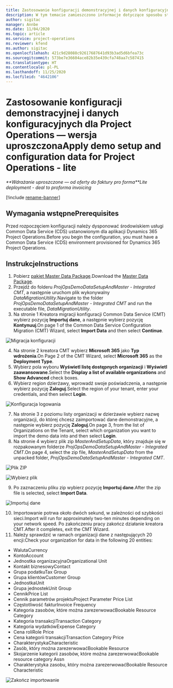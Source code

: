 ```yaml
---
title: Zastosowanie konfiguracji demonstracyjnej i danych konfiguracyjnych — wersja uproszczona
description: W tym temacie zamieszczono informacje dotyczące sposobu stosowania konfiguracji demonstracyjnej i danych konfiguracyjnych Project Operations.
author: sigitac
manager: Annbe
ms.date: 11/04/2020
ms.topic: article
ms.service: project-operations
ms.reviewer: kfend
ms.author: sigitac
ms.openlocfilehash: 421c9d28088c92617687641d93b3ad5d6bfea73c
ms.sourcegitcommit: 573be7e36604ace82b35e439cfa748aa7c587415
ms.translationtype: HT
ms.contentlocale: pl-PL
ms.lasthandoff: 11/25/2020
ms.locfileid: "4642106"
---
```

# <a name="apply-demo-setup-and-configuration-data-for-project-operations---lite"></a><span data-ttu-id="62c20-103">Zastosowanie konfiguracji demonstracyjnej i danych konfiguracyjnych dla Project Operations — wersja uproszczona</span><span class="sxs-lookup"><span data-stu-id="62c20-103">Apply demo setup and configuration data for Project Operations - lite</span></span> 

<span data-ttu-id="62c20-104">_\*\*Wdrażanie uproszczone — od oferty do faktury pro forma_</span><span class="sxs-lookup"><span data-stu-id="62c20-104">_\*\*Lite deployment - deal to proforma invoicing_</span></span>

[!include [rename-banner](~/includes/cc-data-platform-banner.md)]

## <a name="prerequisites"></a><span data-ttu-id="62c20-105">Wymagania wstępne</span><span class="sxs-lookup"><span data-stu-id="62c20-105">Prerequisites</span></span>

<span data-ttu-id="62c20-106">Przed rozpoczęciem konfiguracji należy dysponować środowiskiem usługi Common Data Service (CDS) ustanowionym dla aplikacji Dynamics 365 Project Operations.</span><span class="sxs-lookup"><span data-stu-id="62c20-106">Before you begin the configuration, you must have a Common Data Service (CDS) environment provisioned for Dynamics 365 Project Operations.</span></span>


## <a name="instructions"></a><span data-ttu-id="62c20-107">Instrukcje</span><span class="sxs-lookup"><span data-stu-id="62c20-107">Instructions</span></span>

1. <span data-ttu-id="62c20-108">Pobierz [pakiet Master Data Package](https://download.microsoft.com/download/3/4/1/341bf279-a64f-4baa-af31-ce624859b518/ProjOpsSampleSetupData%20-%20CE%20only%20CMT.zip).</span><span class="sxs-lookup"><span data-stu-id="62c20-108">Download the [Master Data Package](https://download.microsoft.com/download/3/4/1/341bf279-a64f-4baa-af31-ce624859b518/ProjOpsSampleSetupData%20-%20CE%20only%20CMT.zip).</span></span> 
2. <span data-ttu-id="62c20-109">Przejdź do folderu *ProjOpsDemoDataSetupAndMaster - Integrated CMT*, a następnie uruchom plik wykonywalny *DataMigrationUtility*.</span><span class="sxs-lookup"><span data-stu-id="62c20-109">Navigate to the folder *ProjOpsDemoDataSetupAndMaster - Integrated CMT* and run the executable file, *DataMigrationUtility*.</span></span>
3. <span data-ttu-id="62c20-110">Na stronie 1 Kreatora migracji konfiguracji Common Data Service (CMT) wybierz pozycję **Importuj dane**, a następnie wybierz pozycję **Kontynuuj**.</span><span class="sxs-lookup"><span data-stu-id="62c20-110">On page 1 of the Common Data Service Configuration Migration (CMT) Wizard, select **Import Data** and then select **Continue**.</span></span>

![Migracja konfiguracji](./media/1ConfigurationMigration.png)

4. <span data-ttu-id="62c20-112">Na stronie 2 kreatora CMT wybierz **Microsoft 365** jako **Typ wdrożenia**.</span><span class="sxs-lookup"><span data-stu-id="62c20-112">On Page 2 of the CMT Wizard, select **Microsoft 365** as the **Deployment Type**.</span></span>
5. <span data-ttu-id="62c20-113">Wybierz pola wyboru **Wyświetl listę dostępnych organizacji** i **Wyświetl zaawansowane**.</span><span class="sxs-lookup"><span data-stu-id="62c20-113">Select the **Display a list of available organizations** and **Show Advanced** check boxes.</span></span>
6. <span data-ttu-id="62c20-114">Wybierz region dzierżawy, wprowadź swoje poświadczenia, a następnie wybierz pozycję **Zaloguj**.</span><span class="sxs-lookup"><span data-stu-id="62c20-114">Select the region of your tenant, enter your credentials, and then select **Login**.</span></span>

![Konfiguracja logowania](./media/2ConfigurationSignin.png)

7. <span data-ttu-id="62c20-116">Na stronie 3 z poziomu listy organizacji w dzierżawie wybierz nazwę organizacji, do której chcesz zaimportować dane demonstracyjne, a następnie wybierz pozycję **Zaloguj**.</span><span class="sxs-lookup"><span data-stu-id="62c20-116">On page 3, from the list of Organizations on the Tenant, select which organization you want to import the demo data into and then select **Login**.</span></span>
8. <span data-ttu-id="62c20-117">Na stronie 4 wybierz plik zip *MasterAndSetupData*, który znajduje się w rozpakowanym folderze *ProjOpsDemoDataSetupAndMaster - Integrated CMT*.</span><span class="sxs-lookup"><span data-stu-id="62c20-117">On page 4, select the zip file, *MasterAndSetupData* from the unpacked folder, *ProjOpsDemoDataSetupAndMaster - Integrated CMT*.</span></span>

![Plik ZIP](./media/3ZipFile.png)

![Wybierz plik](./media/4SelectAFile.png)

9. <span data-ttu-id="62c20-120">Po zaznaczeniu pliku zip wybierz pozycję **Importuj dane**.</span><span class="sxs-lookup"><span data-stu-id="62c20-120">After the zip file is selected, select **Import Data**.</span></span>

![Importuj dane](./media/5ImportData.png)

10. <span data-ttu-id="62c20-122">Importowanie potrwa około dwóch sekund, w zależności od szybkości sieci.</span><span class="sxs-lookup"><span data-stu-id="62c20-122">Import will run for approximately two-ten minutes depending on your network speed.</span></span> <span data-ttu-id="62c20-123">Po zakończeniu pracy zakończ działanie kreatora CMT.</span><span class="sxs-lookup"><span data-stu-id="62c20-123">After it completes, exit the CMT Wizard.</span></span> 
11. <span data-ttu-id="62c20-124">Należy sprawdzić w ramach organizacji dane z następujących 20 encji:</span><span class="sxs-lookup"><span data-stu-id="62c20-124">Check your organization for data in the following 20 entities:</span></span>

-   <span data-ttu-id="62c20-125">Waluta</span><span class="sxs-lookup"><span data-stu-id="62c20-125">Currency</span></span>
-   <span data-ttu-id="62c20-126">Konto</span><span class="sxs-lookup"><span data-stu-id="62c20-126">Account</span></span>
-   <span data-ttu-id="62c20-127">Jednostka organizacyjna</span><span class="sxs-lookup"><span data-stu-id="62c20-127">Organizational Unit</span></span>
-   <span data-ttu-id="62c20-128">Kontakt biznesowy</span><span class="sxs-lookup"><span data-stu-id="62c20-128">Contact</span></span>
-   <span data-ttu-id="62c20-129">Grupa podatku</span><span class="sxs-lookup"><span data-stu-id="62c20-129">Tax Group</span></span>
-   <span data-ttu-id="62c20-130">Grupa klientów</span><span class="sxs-lookup"><span data-stu-id="62c20-130">Customer Group</span></span>
-   <span data-ttu-id="62c20-131">Jednostka</span><span class="sxs-lookup"><span data-stu-id="62c20-131">Unit</span></span>
-   <span data-ttu-id="62c20-132">Grupa jednostek</span><span class="sxs-lookup"><span data-stu-id="62c20-132">Unit Group</span></span>
-   <span data-ttu-id="62c20-133">Cennik</span><span class="sxs-lookup"><span data-stu-id="62c20-133">Price List</span></span>
-   <span data-ttu-id="62c20-134">Cennik parametrów projektu</span><span class="sxs-lookup"><span data-stu-id="62c20-134">Project Parameter Price List</span></span> 
-   <span data-ttu-id="62c20-135">Częstotliwość faktur</span><span class="sxs-lookup"><span data-stu-id="62c20-135">Invoice Frequency</span></span>
-   <span data-ttu-id="62c20-136">Kategoria zasobów, które można zarezerwować</span><span class="sxs-lookup"><span data-stu-id="62c20-136">Bookable Resource Category</span></span>
-   <span data-ttu-id="62c20-137">Kategoria transakcji</span><span class="sxs-lookup"><span data-stu-id="62c20-137">Transaction Category</span></span>
-   <span data-ttu-id="62c20-138">Kategoria wydatków</span><span class="sxs-lookup"><span data-stu-id="62c20-138">Expense Category</span></span>
-   <span data-ttu-id="62c20-139">Cena roli</span><span class="sxs-lookup"><span data-stu-id="62c20-139">Role Price</span></span>
-   <span data-ttu-id="62c20-140">Cena kategorii transakcji</span><span class="sxs-lookup"><span data-stu-id="62c20-140">Transaction Category Price</span></span>
-   <span data-ttu-id="62c20-141">Charakterystyka</span><span class="sxs-lookup"><span data-stu-id="62c20-141">Characteristic</span></span>
-   <span data-ttu-id="62c20-142">Zasób, który można zarezerwować</span><span class="sxs-lookup"><span data-stu-id="62c20-142">Bookable Resource</span></span>
-   <span data-ttu-id="62c20-143">Skojarzenie kategorii zasobów, które można zarezerwować</span><span class="sxs-lookup"><span data-stu-id="62c20-143">Bookable resource category Assn</span></span>
-   <span data-ttu-id="62c20-144">Charakterystyka zasobu, który można zarezerwować</span><span class="sxs-lookup"><span data-stu-id="62c20-144">Bookable Resource Characteristic</span></span>

![Zakończ importowanie](./media/6CompleteImport.png)
